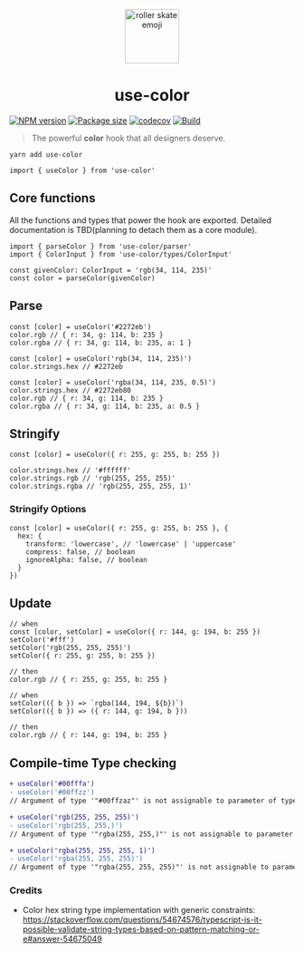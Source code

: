 <p align="center">
  <img alt="roller skate emoji" src="https://github.com/junhoyeo/use-color/raw/main/docs/images/roller-skate-emoji.png" width="96" />
  <h1 align="center">use-color</h1>
</p>

[![NPM version](https://badgen.net/npm/v/use-color)](https://www.npmjs.com/package/use-color) [![Package size](https://badgen.net/bundlephobia/minzip/use-color)](https://bundlephobia.com/result?p=use-color) [![codecov](https://codecov.io/gh/junhoyeo/use-color/branch/main/graph/badge.svg?token=OQKSGYD5UI)](https://codecov.io/gh/junhoyeo/use-color) [![Build](https://github.com/junhoyeo/use-color/actions/workflows/build.yml/badge.svg)](https://github.com/junhoyeo/use-color/actions/workflows/build.yml)

> The powerful **color** hook that all designers deserve.

```
yarn add use-color
```

```tsx
import { useColor } from 'use-color'
```

## Core functions
All the functions and types that power the hook are exported. Detailed documentation is TBD(planning to detach them as a core module).

```tsx
import { parseColor } from 'use-color/parser'
import { ColorInput } from 'use-color/types/ColorInput'

const givenColor: ColorInput = 'rgb(34, 114, 235)'
const color = parseColor(givenColor)
```

## Parse
```tsx
const [color] = useColor('#2272eb')
color.rgb // { r: 34, g: 114, b: 235 }
color.rgba // { r: 34, g: 114, b: 235, a: 1 }

const [color] = useColor('rgb(34, 114, 235)')
color.strings.hex // #2272eb

const [color] = useColor('rgba(34, 114, 235, 0.5)')
color.strings.hex // #2272eb80
color.rgb // { r: 34, g: 114, b: 235 }
color.rgba // { r: 34, g: 114, b: 235, a: 0.5 }
```

## Stringify
```tsx
const [color] = useColor({ r: 255, g: 255, b: 255 })

color.strings.hex // '#ffffff'
color.strings.rgb // 'rgb(255, 255, 255)'
color.strings.rgba // 'rgb(255, 255, 255, 1)'
```

### Stringify Options
```tsx
const [color] = useColor({ r: 255, g: 255, b: 255 }, {
  hex: {
    transform: 'lowercase', // 'lowercase' | 'uppercase'
    compress: false, // boolean
    ignoreAlpha: false, // boolean
  }
})
```

## Update
```tsx
// when
const [color, setColor] = useColor({ r: 144, g: 194, b: 255 })
setColor('#fff')
setColor('rgb(255, 255, 255)')
setColor({ r: 255, g: 255, b: 255 })

// then
color.rgb // { r: 255, g: 255, b: 255 }

// when
setColor(({ b }) => `rgba(144, 194, ${b})`)
setColor(({ b }) => ({ r: 144, g: 194, b }))

// then
color.rgb // { r: 144, g: 194, b: 255 }
```

## Compile-time Type checking
```diff
+ useColor('#00fffa')
- useColor('#00ffzz')
// Argument of type '"#00ffzaz"' is not assignable to parameter of type '...'.ts(2345)

+ useColor('rgb(255, 255, 255)')
- useColor('rgb(255, 255,)')
// Argument of type '"rgba(255, 255,)"' is not assignable to parameter of type '...'.ts(2345)

+ useColor('rgba(255, 255, 255, 1)')
- useColor('rgba(255, 255, 255)')
// Argument of type '"rgba(255, 255, 255)"' is not assignable to parameter of type '...'.ts(2345)
```

### Credits
- Color hex string type implementation with generic constraints: https://stackoverflow.com/questions/54674576/typescript-is-it-possible-validate-string-types-based-on-pattern-matching-or-e#answer-54675049
